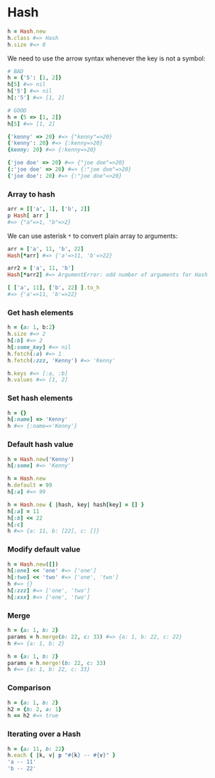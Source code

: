 # Hash

```ruby
h = Hash.new
h.class #=> Hash
h.size #=> 0
```

We need to use the arrow syntax whenever the key is not a symbol:

```ruby
# BAD
h = {'5': [1, 2]}
h[5] #=> nil
h['5'] #=> nil
h[:'5'] #=> [1, 2]

# GOOD
h = {5 => [1, 2]}
h[5] #=> [1, 2]
```

```ruby
{'kenny' => 20} #=> {"kenny"=>20}
{'kenny': 20} #=> {:kenny=>20}
{kenny: 20} #=> {:kenny=>20}

{'joe doe' => 20} #=> {"joe doe"=>20}
{:'joe doe' => 20} #=> {:"joe doe"=>20}
{'joe doe': 20} #=> {:"joe doe"=>20}
```

### Array to hash

```ruby
arr = [['a', 1], ['b', 2]]
p Hash[ arr ]
#=> {"a"=>1, "b"=>2}
```

We can use asterisk `*` to convert plain array to arguments:

```ruby
arr = ['a', 11, 'b', 22]
Hash[*arr] #=> {'a'=>11, 'b'=>22}

arr2 = ['a', 11, 'b']
Hash[*arr2] #=> ArgumentError: odd number of arguments for Hash

[ ['a', 11], ['b', 22] ].to_h
#=> {'a'=>11, 'b'=>22}
```

### Get hash elements

```ruby
h = {a: 1, b:2}
h.size #=> 2
h[:b] #=> 2
h[:some_key] #=> nil
h.fetch(:a) #=> 1
h.fetch(:zzz, 'Kenny') #=> 'Kenny'

h.keys #=> [:a, :b]
h.values #=> [1, 2]
```

### Set hash elements

```ruby
h = {}
h[:name] => 'Kenny'
h #=> {:name=>'Kenny'}
```

### Default hash value

```ruby
h = Hash.new('Kenny')
h[:some] #=> 'Kenny'

h = Hash.new
h.default = 99
h[:a] #=> 99

h = Hash.new { |hash, key| hash[key] = [] }
h[:a] = 11
h[:b] << 22
h[:c]
h #=> {a: 11, b: [22], c: []}
```

### Modify default value

```ruby
h = Hash.new([])
h[:one] << 'one' #=> ['one']
h[:two] << 'two' #=> ['one', 'two']
h #=> {}
h[:zzz] #=> ['one', 'two']
h[:xxx] #=> ['one', 'two']
```

### Merge

```ruby
h = {a: 1, b: 2}
params = h.merge(b: 22, c: 33) #=> {a: 1, b: 22, c: 22}
h #=> {a: 1, b: 2}

h = {a: 1, b: 2}
params = h.merge!(b: 22, c: 33)
h #=> {a: 1, b: 22, c: 33}
```

### Comparison

```ruby
h = {a: 1, b: 2}
h2 = {b: 2, a: 1}
h == h2 #=> true
```

### Iterating over a Hash

```ruby
h = {a: 11, b: 22}
h.each { |k, v| p "#{k} -- #{v}" }
'a -- 11'
'b -- 22'
```
